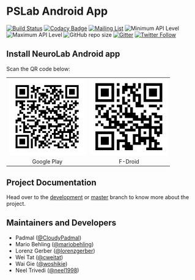 # PSLab Android App


[![Build Status](https://travis-ci.org/fossasia/pslab-android.svg?branch=development)](https://travis-ci.org/fossasia/pslab-android) [![Codacy Badge](https://api.codacy.com/project/badge/Grade/dd728d91bb5743ff916c16c1251f8dd5)](https://www.codacy.com/app/praveenkumar103/pslab-android?utm_source=github.com&amp;utm_medium=referral&amp;utm_content=fossasia/pslab-android&amp;utm_campaign=Badge_Grade) [![Mailing List](https://img.shields.io/badge/Mailing%20List-FOSSASIA-blue.svg)](https://groups.google.com/forum/#!forum/pslab-fossasia) ![Minimum API Level](https://img.shields.io/badge/Min%20API%20Level-23-green) ![Maximum API Level](https://img.shields.io/badge/Max%20API%20Level-28-orange) ![GitHub repo size](https://img.shields.io/github/repo-size/fossasia/pslab-android) [![Gitter](https://badges.gitter.im/fossasia/pslab.svg)](https://gitter.im/fossasia/pslab?utm_source=badge&utm_medium=badge&utm_campaign=pr-badge) [![Twitter Follow](https://img.shields.io/twitter/follow/pslabio.svg?style=social&label=Follow&maxAge=2592000?style=flat-square)](https://twitter.com/pslabio)


## Install NeuroLab Android app


Scan the QR code below:

<table>
        <tr>
            <td><img src="/docs/images/link_for_android.png"></td>
            <td><img src="/docs/images/link_for_f-droid.png"></td>
        </tr>
        <tr>
            <td align="center">Google Play</td>
            <td align="center">F-Droid</td>
        </tr>
       
</table>
  
## Project Documentation

Head over to the [development](https://github.com/fossasia/pslab-android/tree/development) or [master](https://github.com/fossasia/pslab-android/tree/master) branch to know more about the project.


## Maintainers and Developers

- Padmal ([@CloudyPadmal](https://github.com/CloudyPadmal))
- Mario Behling ([@mariobehling](http://github.com/mariobehling))
- Lorenz Gerber ([@lorenzgerber](https://github.com/lorenzgerber))
- Wei Tat ([@cweitat](https://github.com/cweitat))
- Wai Gie ([@woshikie](https://github.com/woshikie))
- Neel Trivedi ([@neel1998](https://github.com/neel1998))



